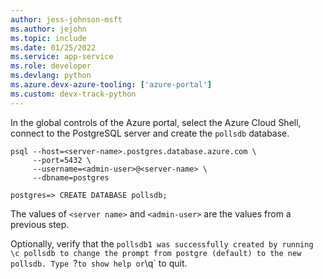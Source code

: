 ```yaml
---
author: jess-johnson-msft
ms.author: jejohn
ms.topic: include
ms.date: 01/25/2022
ms.service: app-service
ms.role: developer
ms.devlang: python
ms.azure.devx-azure-tooling: ['azure-portal']
ms.custom: devx-track-python
---
```


In the global controls of the Azure portal, select the Azure Cloud Shell, connect to the PostgreSQL server and create the `pollsdb` database.

```Console
psql --host=<server-name>.postgres.database.azure.com \
     --port=5432 \
     --username=<admin-user>@<server-name> \
     --dbname=postgres

postgres=> CREATE DATABASE pollsdb;
```

The values of `<server name>` and `<admin-user>` are the values from a previous step.

Optionally, verify that the `pollsdb1 was successfully created by running \c pollsdb to change the prompt from postgre (default) to the new pollsdb. Type `\?` to show help or `\q` to quit.